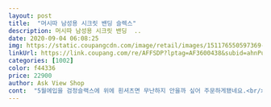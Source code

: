 ```yaml
---
layout: post 
title:  "머시따 남성용 시크릿 밴딩 슬렉스" 
description: 머시따 남성용 시크릿 밴딩  ..
date: 2020-09-04 06:08:25 
img: https://static.coupangcdn.com/image/retail/images/151176550597369-4477ceb4-448b-418a-a8b5-63432fd6f0a2.jpg 
linkUrl: https://link.coupang.com/re/AFFSDP?lptag=AF3600438&subid=ahnPublicAsk&pageKey=1519696578&itemId=659666087&vendorItemId=4708827950&traceid=V0-113-0bb2abe0cc07ebc3 
categories: [1002] 
color: f44336 
price: 22900 
author: Ask View Shop 
cont:  "5월에입을 검정슬랙스에 위에 흰셔츠면 무난하지 안을까 싶어 주문하게됐네요.<br/><br/>가격에비해 확실히 고급스러우면서 편하네요 기장도 많이길지않고 적당해서 좋아요 정장바지로도 좋지만 그냥 무난하게 입어도 늘어나는제질 이라서 활용도가넓어요 재구매하게될거같아요<br/>남자사이즈28이 젤 작게나온거라 더 작은 사이즈는 여성용이고 그러면 길이가 짧아지고.<br/>.<br/>아들허리는 267도 안되거든요.<br/><br/>마른 남자성인도 충분히 편하게 입을수있습니다.<br/><br/>사진을 찍어야돼서 구색은 맞춰야되다보니<br/>아들키172가 좀넘고 몸무게는 이제53kg이 막 넘는 마른체형입지요<br/>안녕하세요 솔직 후기와 저와 같은 신체사이즈분들을 위해 누구보다 정확하게 작성해보도록하겠습니다.<br/> 일단 저는 신체사이즈가 170에 엉덩이와 허벅지가 어느정도 두께가 있으며 종아리는 얇은 편입니다.<br/> 저는 항상 어느 인터넷과 어느매장을 가더라도 엉덩이탓에 바지는 34사이즈를 입습니다.<br/> 근대 이바지는 밴딩이라는 내용을 보며 한번 어느정도까지 늘어나나하고 속능샘치고 33사이즈를 구매한 결과 딱 맞는 핏이나오며 다른 바지를 구매했을때에비해 엉덩이는 맞고 허벅지나 종아리가 넓어서 핏이 다리두꺼운 사람으로 보였는데 이바지는 허리와 엉덩이를 늘리고 종아리와 허벅지 비율을 잘맞춰서 제작한것같습니다.<br/> 저도 물론 운동을 해서 허벅지가 남들에 비해 두꺼운편인데 33에 딱 맞는 인생바지를 찾게되어서 너무 좋습니다.<br/> 물론 가격이 낮은만큼 빨래를 몇번돌리면 망가지는것은 당연한것입니다.<br/> 그래서 저도 한계절보낼만큼만 입고 버릴려고하고있습니다.<br/> 이바지에 길이는 단에맞추어서 한단만 접으시면 걸어다니면서 양말이 살짝살짝 보이는 식입니다.<br/> 이바지입고 다리가 길어보인다는 칭찬도많이받아서 이렇게 작성후기를 적습니다.<br/> 오늘 하루 고생하시는 여러분 화이팅입니다.<br/><br/>이 검정슬랙스를 입혀보니 길이는 딱 발목에 오고 절대 끌리지않습니다.<br/><br/>이건머 애미살좀 가져갔으믄 하는 여자들의 워너비 몸매를 제 아들이 가졌네요.<br/>.<br/><br/>재질이 편하다는걸 보니 중딩아들이 편하믄 누구라도 느낄수있는 신축성을 가졌다는거지요.<br/><br/>중딩인데 교복입혀서 찍을까하다가 교복마이가 애매해서.<br/>.<br/><br/>집안에 급작스런 행사가 잡혀서 부랴부랴 삽니다.<br/><br/>추천합니다.<br/><br/>허리는 헐렁하지만 허리띠로 충분히 커버가 될정도 입니다.<br/><br/>" 
---
```

